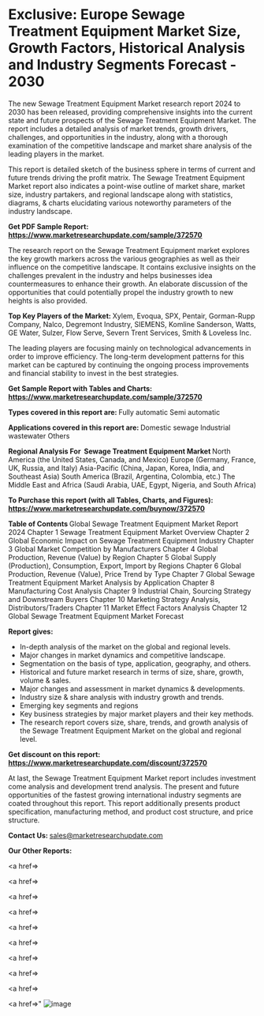 # Exclusive: Europe Sewage Treatment Equipment Market Size, Growth Factors, Historical Analysis and Industry Segments Forecast - 2030

The new Sewage Treatment Equipment Market research report 2024 to 2030 has been released, providing comprehensive insights into the current state and future prospects of the Sewage Treatment Equipment Market. The report includes a detailed analysis of market trends, growth drivers, challenges, and opportunities in the industry, along with a thorough examination of the competitive landscape and market share analysis of the leading players in the market.

This report is detailed sketch of the business sphere in terms of current and future trends driving the profit matrix. The Sewage Treatment Equipment Market report also indicates a point-wise outline of market share, market size, industry partakers, and regional landscape along with statistics, diagrams, &amp; charts elucidating various noteworthy parameters of the industry landscape.

<strong><b>Get PDF Sample Report: <a href=https://www.marketresearchupdate.com/sample/372570>https://www.marketresearchupdate.com/sample/372570</a></b></strong>

The research report on the Sewage Treatment Equipment market explores the key growth markers across the various geographies as well as their influence on the competitive landscape. It contains exclusive insights on the challenges prevalent in the industry and helps businesses idea countermeasures to enhance their growth. An elaborate discussion of the opportunities that could potentially propel the industry growth to new heights is also provided.

<strong><b>Top Key Players of the Market:
</b></strong>Xylem, Evoqua, SPX, Pentair, Gorman-Rupp Company, Nalco, Degremont Industry, SIEMENS, Komline Sanderson, Watts, GE Water, Sulzer, Flow Serve, Severn Trent Services, Smith & Loveless Inc.<strong><b>
</b></strong>

The leading players are focusing mainly on technological advancements in order to improve efficiency. The long-term development patterns for this market can be captured by continuing the ongoing process improvements and financial stability to invest in the best strategies.

<strong><b>Get Sample Report with Tables and Charts: <a href=https://www.marketresearchupdate.com/sample/372570>https://www.marketresearchupdate.com/sample/372570</a></b></strong>

<strong><b>Types covered in this report are:
</b></strong>Fully automatic
Semi automatic<strong><b>
</b></strong>

<strong><b>Applications covered in this report are:
</b></strong>Domestic sewage
Industrial wastewater
Others<strong><b>
</b></strong>

<strong><b>Regional Analysis For  Sewage Treatment Equipment Market</b></strong><strong><b>
</b></strong>North America (the United States, Canada, and Mexico)
Europe (Germany, France, UK, Russia, and Italy)
Asia-Pacific (China, Japan, Korea, India, and Southeast Asia)
South America (Brazil, Argentina, Colombia, etc.)
The Middle East and Africa (Saudi Arabia, UAE, Egypt, Nigeria, and South Africa)

<strong><b>To Purchase this report (with all Tables, Charts, and Figures): <a href=https://www.marketresearchupdate.com/buynow/372570>https://www.marketresearchupdate.com/buynow/372570</a></b></strong>

<strong><b>Table of Contents</b></strong><strong><b>
</b></strong>Global Sewage Treatment Equipment Market Report 2024
Chapter 1 Sewage Treatment Equipment Market Overview
Chapter 2 Global Economic Impact on Sewage Treatment Equipment Industry
Chapter 3 Global Market Competition by Manufacturers
Chapter 4 Global Production, Revenue (Value) by Region
Chapter 5 Global Supply (Production), Consumption, Export, Import by Regions
Chapter 6 Global Production, Revenue (Value), Price Trend by Type
Chapter 7 Global Sewage Treatment Equipment Market Analysis by Application
Chapter 8 Manufacturing Cost Analysis
Chapter 9 Industrial Chain, Sourcing Strategy and Downstream Buyers
Chapter 10 Marketing Strategy Analysis, Distributors/Traders
Chapter 11 Market Effect Factors Analysis
Chapter 12 Global Sewage Treatment Equipment Market Forecast

<strong><b>Report gives:</b></strong>

- In-depth analysis of the market on the global and regional levels.
- Major changes in market dynamics and competitive landscape.
- Segmentation on the basis of type, application, geography, and others.
- Historical and future market research in terms of size, share, growth, volume &amp; sales.
- Major changes and assessment in market dynamics &amp; developments.
- Industry size &amp; share analysis with industry growth and trends.
- Emerging key segments and regions
- Key business strategies by major market players and their key methods.
- The research report covers size, share, trends, and growth analysis of the Sewage Treatment Equipment Market on the global and regional level.

<strong><b>Get discount on this report: <a href=https://www.marketresearchupdate.com/discount/372570>https://www.marketresearchupdate.com/discount/372570</a></b></strong>

At last, the Sewage Treatment Equipment Market report includes investment come analysis and development trend analysis. The present and future opportunities of the fastest growing international industry segments are coated throughout this report. This report additionally presents product specification, manufacturing method, and product cost structure, and price structure.

<strong><b>Contact Us:
</b></strong>sales@marketresearchupdate.com

<strong>Our Other Reports:</strong>

<a href=></a>

<a href=></a>

<a href=></a>

<a href=></a>

<a href=></a>

<a href=></a>

<a href=></a>

<a href=></a>

<a href=></a>

<a href=></a>"
![image](https://github.com/Gayatrikarjule/Market-Analysis-360/assets/97346546/634d72c2-c418-47c9-ab24-ccf17ee97d54)
